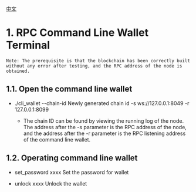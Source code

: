 [中文](https://github.com/Cocos-BCX/cocos-bcx-node-bin/blob/master/cli/testnet/README_cn.md "中文")

# 1. RPC Command Line Wallet Terminal
    Note: The prerequisite is that the blockchain has been correctly built without any error after testing, and the RPC address of the node is obtained.

## 1.1.	Open the command line wallet

* ./cli_wallet --chain-id Newly generated chain id -s ws://127.0.0.1:8049 -r 127.0.0.1:8099
    
  * The chain ID can be found by viewing the running log of the node. The address after the -s parameter is the RPC address of the node, and the address after the -r parameter is the RPC listening address of the command line wallet.

## 1.2.	Operating command line wallet

* set_password xxxx Set the password for wallet
    
* unlock xxxx Unlock the wallet
